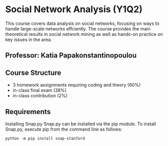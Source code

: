 # Social Network Analysis (Y1Q2)
This course covers data analysis on social networks, focusing on ways
to handle large-scale networks effciently. The course provides the main theoretical results in social network
mining as well as hands-on practice on key issues in the area.

## Professor: Katia Papakonstantinopoulou

## Course Structure
* 3 homework assignments requiring coding and theory (60%)
* in-class final exam (38%)
* in-class contribution (2%)

## Requirements
Installing Snap.py
Snap.py can be installed via the pip module. To install Snap.py, execute pip from the command line as follows:


```
python -m pip install snap-stanford
```
